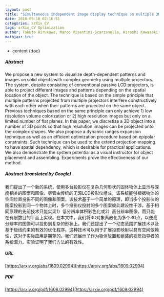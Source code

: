 ```yaml
---
layout: post
title: "Simultaneous independent image display technique on multiple 3D objects"
date: 2016-09-10 02:16:51
categories: arXiv_CV
tags: arXiv_CV Optimization
author: Takuto Hirukawa, Marco Visentini-Scarzanella, Hiroshi Kawasaki, Ryo Furukawa, Shinsaku Hiura
mathjax: true
---
```


* content
{:toc}

##### Abstract
We propose a new system to visualize depth-dependent patterns and images on solid objects with complex geometry using multiple projectors. The system, despite consisting of conventional passive LCD projectors, is able to project different images and patterns depending on the spatial location of the object. The technique is based on the simple principle that multiple patterns projected from multiple projectors interfere constructively with each other when their patterns are projected on the same object. Previous techniques based on the same principle can only achieve 1) low resolution volume colorization or 2) high resolution images but only on a limited number of flat planes. In this paper, we discretize a 3D object into a number of 3D points so that high resolution images can be projected onto the complex shapes. We also propose a dynamic ranges expansion technique as well as an efficient optimization procedure based on epipolar constraints. Such technique can be used to the extend projection mapping to have spatial dependency, which is desirable for practical applications. We also demonstrate the system potential as a visual instructor for object placement and assembling. Experiments prove the effectiveness of our method.

##### Abstract (translated by Google)
我们提出了一个新的系统，使用多台投影仪在复杂几何形状的固体物体上显示与深度相关的图案和图像。尽管由传统的无源LCD投影仪组成，该系统能够根据物体的空间位置投影不同的图像和图案。该技术基于一个简单的原理，即当多个投影仪的图案投影到同一个物体上时，多个投影仪投射的多个图案彼此建设性干涉。基于相同原理的先前技术只能实现1）低分辨率体积彩色化或2）高分辨率图像，而只能在有限数目的平面上实现。在本文中，我们将3D对象离散化为多个3D点，以便高分辨率的图像可以投影到复杂的形状上。我们还提出了一个动态范围扩展技术以及基于极线约束的有效的优化程序。这种技术可以用于扩展投影映射以具有空间依赖性，这对于实际应用是期望的。我们还展示了作为物体放置和组装的视觉指导者的系统潜力。实验证明了我们方法的有效性。

##### URL
[https://arxiv.org/abs/1609.02994](https://arxiv.org/abs/1609.02994)

##### PDF
[https://arxiv.org/pdf/1609.02994](https://arxiv.org/pdf/1609.02994)


